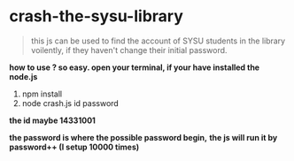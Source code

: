# crash-the-sysu-library
>this js can be used to find the account of SYSU students in the library voilently,
if they haven't change their initial password.

**how to use ? so easy. open your terminal, if your have installed the node.js**

1. npm install
2. node crash.js id password

**the id maybe 14331001**

**the password is where the possible password begin,**
**the js will run it by password++ (I setup 10000 times)**

